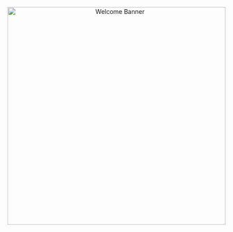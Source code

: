 <p align="center">
  <img src="https://buletin.nscpolteksby.ac.id/wp-content/uploads/2022/10/Kadek1.jpg" alt="Welcome Banner" width="500"/>
</p>
